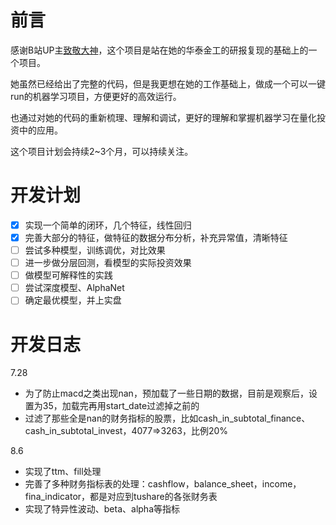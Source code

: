 
# 前言

感谢B站UP主[致敬大神](https://www.bilibili.com/video/BV1564y1b7PR)，这个项目是站在她的华泰金工的研报复现的基础上的一个项目。

她虽然已经给出了完整的代码，但是我更想在她的工作基础上，做成一个可以一键run的机器学习项目，方便更好的高效运行。

也通过对她的代码的重新梳理、理解和调试，更好的理解和掌握机器学习在量化投资中的应用。

这个项目计划会持续2~3个月，可以持续关注。

# 开发计划

- [X] 实现一个简单的闭环，几个特征，线性回归
- [X] 完善大部分的特征，做特征的数据分布分析，补充异常值，清晰特征
- [ ] 尝试多种模型，训练调优，对比效果
- [ ] 进一步做分层回测，看模型的实际投资效果
- [ ] 做模型可解释性的实践
- [ ] 尝试深度模型、AlphaNet
- [ ] 确定最优模型，并上实盘

# 开发日志

7.28
- 为了防止macd之类出现nan，预加载了一些日期的数据，目前是观察后，设置为35，加载完再用start_date过滤掉之前的
- 过滤了那些全是nan的财务指标的股票，比如cash_in_subtotal_finance、cash_in_subtotal_invest，4077=>3263，比例20%

8.6
- 实现了ttm、fill处理
- 完善了多种财务指标表的处理：cashflow，balance_sheet，income，fina_indicator，都是对应到tushare的各张财务表
- 实现了特异性波动、beta、alpha等指标
